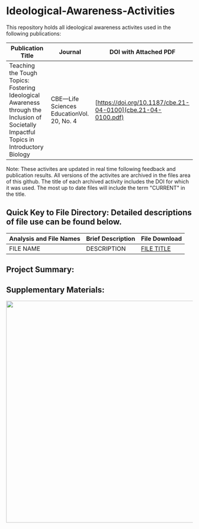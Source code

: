 # Ideological-Awareness-Activities

This repository holds all ideological awareness activites used in the following publications:

Publication Title | Journal  | DOI with Attached PDF
-------------------------------------|------------------------------------ | -----------------------------------------------------
Teaching the Tough Topics: Fostering Ideological Awareness through the Inclusion of Societally Impactful Topics in Introductory Biology  | CBE—Life Sciences EducationVol. 20, No. 4   | [https://doi.org/10.1187/cbe.21-04-0100](cbe.21-04-0100.pdf)


Note: These activites are updated in real time following feedback and publication results. All versions of the activites are archived in the files area of this github. The title of each archived activity includes the DOI for which it was used. The most up to date files will include the term "CURRENT" in the title. 


## Quick Key to File Directory: Detailed descriptions of file use can be found below.
Analysis and File Names| Brief Description | File Download
-------------------------------------|------------------------------------ | -----------------------------------------------------                 
FILE NAME                   | DESCRIPTION                  | [FILE TITLE](FILE_LINK)



## Project Summary: 
> 

## Supplementary Materials: 

<img src="FILE" width="600">



